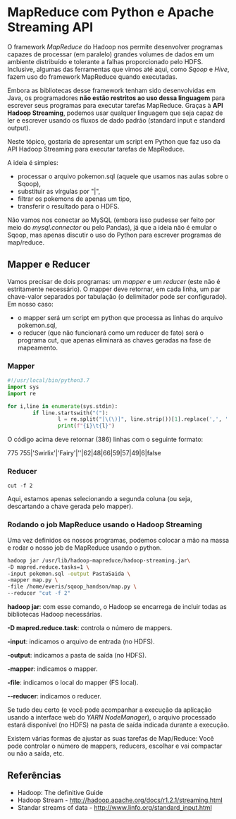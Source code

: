 # MapReduce com Python e Apache Streaming API

O framework *MapReduce* do Hadoop nos permite desenvolver programas capazes de processar (em paralelo) grandes volumes de dados em um ambiente distribuído e tolerante a falhas proporcionado pelo HDFS. Inclusive, algumas das ferramentas que vimos até aqui, como *Sqoop* e *Hive*, fazem uso do framework MapReduce quando executadas.

Embora as bibliotecas desse framework tenham sido desenvolvidas em Java, os programadores **não estão restritos ao uso dessa linguagem** para escrever seus programas para executar tarefas MapReduce. Graças à **API Hadoop Streaming**, podemos usar qualquer linguagem que seja capaz de ler e escrever usando os fluxos de dado padrão (standard input e standard output).

Neste tópico, gostaria de apresentar um script em Python que faz uso da API Hadoop Streaming para executar tarefas de MapReduce.

A ideia é simples:
* processar o arquivo pokemon.sql (aquele que usamos nas aulas sobre o Sqoop),
* substituir as vírgulas por "|",
* filtrar os pokemons de apenas um tipo,
* transferir o resultado para o HDFS.

Não vamos nos conectar ao MySQL (embora isso pudesse ser feito por meio do *mysql.connector* ou pelo Pandas), já que a ideia não é emular o Sqoop, mas apenas discutir o uso do Python para escrever programas de map/reduce.


## Mapper e Reducer

Vamos precisar de dois programas: um *mapper* e um *reducer* (este não é estritamente necessário). O mapper deve retornar, em cada linha, um par chave-valor separados por tabulação (o delimitador pode ser configurado). Em nosso caso:
* o mapper será um script em python que processa as linhas do arquivo pokemon.sql,
* o reducer (que não funcionará como um reducer de fato) será o programa cut, que apenas eliminará as chaves geradas na fase de mapeamento.


### Mapper

```python
#!/usr/local/bin/python3.7
import sys
import re

for i,line in enumerate(sys.stdin):
        if line.startswith("("):
                l = re.split("[\(\)]", line.strip())[1].replace(',', '|')
                print(f"{i}\t{l}")
```

O código acima deve retornar (386) linhas com o seguinte formato:


775     755|'Swirlix'|'Fairy'|''|62|48|66|59|57|49|6|false


### Reducer


`cut -f 2`

Aqui, estamos apenas selecionando a segunda coluna (ou seja, descartando a chave gerada pelo mapper).


### Rodando o job MapReduce usando o Hadoop Streaming

Uma vez definidos os nossos programas, podemos colocar a mão na massa e rodar o nosso job de MapReduce usando o python.

```bash
hadoop jar /usr/lib/hadoop-mapreduce/hadoop-streaming.jar\
-D mapred.reduce.tasks=1 \
-input pokemon.sql -output PastaSaida \
-mapper map.py \
-file /home/everis/sqoop_handson/map.py \
--reducer "cut -f 2"
```


**hadoop jar**: com esse comando, o Hadoop se encarrega de incluir todas as bibliotecas Hadoop necessárias.

**-D mapred.reduce.task**: controla o número de mappers. 

**-input**: indicamos o arquivo de entrada (no HDFS).

**-output**: indicamos a pasta de saída (no HDFS).

**-mapper**: indicamos o mapper.

**-file**: indicamos o local do mapper (FS local).

**--reducer**: indicamos o reducer.


Se tudo deu certo (e você pode acompanhar a execução da aplicação usando a interface web do *YARN NodeManager*), o arquivo processado estará disponível (no HDFS) na pasta de saída indicada durante a execução.

Existem várias formas de ajustar as suas tarefas de Map/Reduce: Você pode controlar o número de mappers, reducers, escolhar e vai compactar ou não a saída, etc.



## Referências

* Hadoop: The definitive Guide
* Hadoop Stream - http://hadoop.apache.org/docs/r1.2.1/streaming.html
* Standar streams of data - http://www.linfo.org/standard_input.html